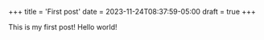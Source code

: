 +++
title = 'First post'
date = 2023-11-24T08:37:59-05:00
draft = true
+++

This is my first post! Hello world!
